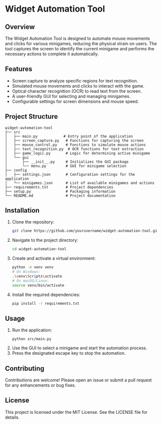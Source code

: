 # Widget Automation Tool

## Overview

The Widget Automation Tool is designed to automate mouse movements and clicks for various minigames, reducing the physical strain on users. The tool captures the screen to identify the current minigame and performs the necessary actions to complete it automatically.

## Features

- Screen capture to analyze specific regions for text recognition.
- Simulated mouse movements and clicks to interact with the game.
- Optical character recognition (OCR) to read text from the screen.
- A user-friendly GUI for selecting and managing minigames.
- Configurable settings for screen dimensions and mouse speed.

## Project Structure

```
widget-automation-tool
├── src
│   ├── main.py            # Entry point of the application
│   ├── screen_capture.py   # Functions for capturing the screen
│   ├── mouse_control.py    # Functions to simulate mouse actions
│   ├── text_recognition.py  # OCR functions for text extraction
│   ├── game_logic.py       # Logic for determining active minigame
│   └── gui
│       ├── __init__.py     # Initializes the GUI package
│       └── menu.py         # GUI for minigame selection
├── config
│   ├── settings.json       # Configuration settings for the application
│   └── minigames.json      # List of available minigames and actions
├── requirements.txt        # Project dependencies
├── setup.py                # Packaging information
└── README.md               # Project documentation
```

## Installation

1. Clone the repository:
   ```bash
   git clone https://github.com/yourusername/widget-automation-tool.git
   ```
2. Navigate to the project directory:
   ```bash
   cd widget-automation-tool
   ```
3. Create and activate a virtual environment:
   ```bash
   python -m venv venv
   # On Windows:
   .\venv\Scripts\activate
   # On macOS/Linux:
   source venv/bin/activate
   ```
4. Install the required dependencies:
   ```bash
   pip install -r requirements.txt
   ```

## Usage

1. Run the application:
   ```
   python src/main.py
   ```
2. Use the GUI to select a minigame and start the automation process.
3. Press the designated escape key to stop the automation.

## Contributing

Contributions are welcome! Please open an issue or submit a pull request for any enhancements or bug fixes.

## License

This project is licensed under the MIT License. See the LICENSE file for details.
